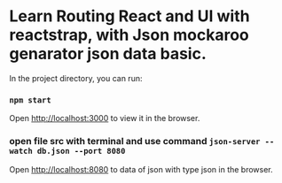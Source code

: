 # Learn Routing React and UI with reactstrap, with Json mockaroo genarator json data basic.

In the project directory, you can run:

### `npm start`

Open [http://localhost:3000](http://localhost:3000) to view it in the browser.

### open file src with terminal and use command `json-server --watch db.json --port 8080`

Open [http://localhost:8080](http://localhost:8080) to data of json with type json in the browser.
